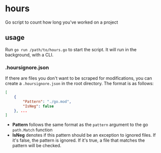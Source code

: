 # hours
Go script to count how long you've worked on a project

## usage
Run `go run /path/to/hours.go` to start the script. It will run in the background, with a CLI.

### .hoursignore.json
If there are files you don't want to be scraped for modifications, you can create a `.hoursignore.json` in the root directory. The format is as follows:
```json
[
    {
        "Pattern": "./go.mod",
        "IsNeg": false
    }, ...
]
```
- **Pattern** follows the same format as the `pattern` argument to the go `path.Match` function
- **IsNeg** denotes if this pattern should be an exception to ignored files. If it's false, the pattern is ignored. If it's true, a file that matches the pattern will be checked.